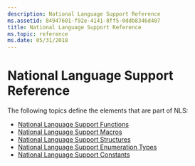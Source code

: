 ```yaml
---
description: National Language Support Reference
ms.assetid: 84947601-f92e-4141-8ff5-0ddb8346d407
title: National Language Support Reference
ms.topic: reference
ms.date: 05/31/2018
---
```


# National Language Support Reference

The following topics define the elements that are part of NLS:

-   [National Language Support Functions](national-language-support-functions.md)
-   [National Language Support Macros](national-language-support-macros.md)
-   [National Language Support Structures](national-language-support-structures.md)
-   [National Language Support Enumeration Types](national-language-support-enumeration-types.md)
-   [National Language Support Constants](national-language-support-constants.md)

 

 



